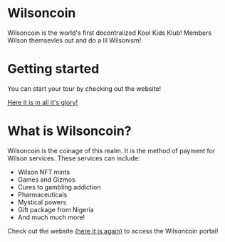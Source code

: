 # Wilsoncoin

Wilsoncoin is the world's first decentralized Kool Kids Klub! Members Wilson themsevles out and do a lil Wilsonism!

# Getting started

You can start your tour by checking out the website!

<a href="TODO: ADD LINK HERE">Here it is in all it's glory!</a>

# What is Wilsoncoin?

Wilsoncoin is the coinage of this realm. It is the method of payment for Wilson services. These services can include:

<ul>
<li>Wilson NFT mints</li>
<li>Games and Gizmos</li>
<li>Cures to gambling addiction</li>
<li>Pharmaceuticals</li>
<li>Mystical powers</li>
<li>Gift package from Nigeria</li>
<li>And much much more!</li>
</ul>

Check out the website <a href="TODO: ADD LINK HERE">(here it is again)</a> to access the Wilsoncoin portal!
